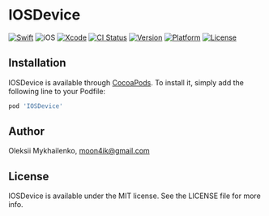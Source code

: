 # IOSDevice

[![Swift](https://img.shields.io/badge/Swift-4.2-orange.svg)](https://swift.org)
![iOS](https://img.shields.io/badge/iOS-10.0%2B-green.svg)
[![Xcode](https://img.shields.io/badge/Xcode-10.0-blue.svg)](https://developer.apple.com/xcode)
[![CI Status](https://img.shields.io/travis/moon4ik@gmail.com/IOSDevice.svg?style=flat)](https://travis-ci.org/moon4ik@gmail.com/IOSDevice)
[![Version](https://img.shields.io/cocoapods/v/IOSDevice.svg?style=flat)](https://cocoapods.org/pods/IOSDevice)
[![Platform](https://img.shields.io/cocoapods/p/IOSDevice.svg?style=flat)](https://cocoapods.org/pods/IOSDevice)
[![License](https://img.shields.io/cocoapods/l/IOSDevice.svg?style=flat)](https://cocoapods.org/pods/IOSDevice)

## Installation

IOSDevice is available through [CocoaPods](https://cocoapods.org). To install
it, simply add the following line to your Podfile:

```ruby
pod 'IOSDevice'
```

## Author

Oleksii Mykhailenko, moon4ik@gmail.com

## License

IOSDevice is available under the MIT license. See the LICENSE file for more info.
